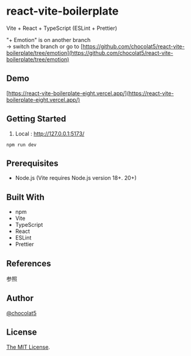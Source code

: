 # react-vite-boilerplate

Vite + React + TypeScript (ESLint + Prettier)

"+ Emotion" is on another branch  
-> switch the branch or go to [https://github.com/chocolat5/react-vite-boilerplate/tree/emotion](https://github.com/chocolat5/react-vite-boilerplate/tree/emotion)

## Demo

[https://react-vite-boilerplate-eight.vercel.app/](https://react-vite-boilerplate-eight.vercel.app/)

## Getting Started

1. Local : http://127.0.0.1:5173/

```
npm run dev
```

## Prerequisites

- Node.js (Vite requires Node.js version 18+. 20+)

## Built With

- npm
- Vite
- TypeScript
- React
- ESLint
- Prettier

## References

参照

## Author

[@chocolat5](https://github.com/chocolat5)

## License

[The MIT License](https://opensource.org/licenses/MIT).
